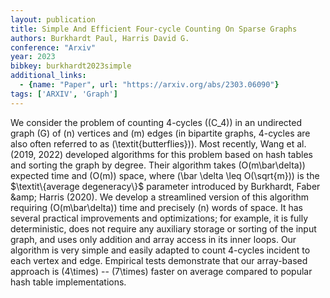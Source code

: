 ```yaml
---
layout: publication
title: Simple And Efficient Four-cycle Counting On Sparse Graphs
authors: Burkhardt Paul, Harris David G.
conference: "Arxiv"
year: 2023
bibkey: burkhardt2023simple
additional_links:
  - {name: "Paper", url: "https://arxiv.org/abs/2303.06090"}
tags: ['ARXIV', 'Graph']
---
```

We consider the problem of counting 4-cycles (\(C_4\)) in an undirected graph \(G\) of \(n\) vertices and \(m\) edges (in bipartite graphs, 4-cycles are also often referred to as \(\textit\{butterflies\}\)). Most recently, Wang et al. (2019, 2022) developed algorithms for this problem based on hash tables and sorting the graph by degree. Their algorithm takes \(O(m\bar\delta)\) expected time and \(O(m)\) space, where \(\bar \delta \leq O(\sqrt\{m\})\) is the $\textit\{average degeneracy\}$ parameter introduced by Burkhardt, Faber \&amp; Harris (2020). We develop a streamlined version of this algorithm requiring \(O(m\bar\delta)\) time and precisely \(n\) words of space. It has several practical improvements and optimizations; for example, it is fully deterministic, does not require any auxiliary storage or sorting of the input graph, and uses only addition and array access in its inner loops. Our algorithm is very simple and easily adapted to count 4-cycles incident to each vertex and edge. Empirical tests demonstrate that our array-based approach is \(4\times\) -- \(7\times\) faster on average compared to popular hash table implementations.
